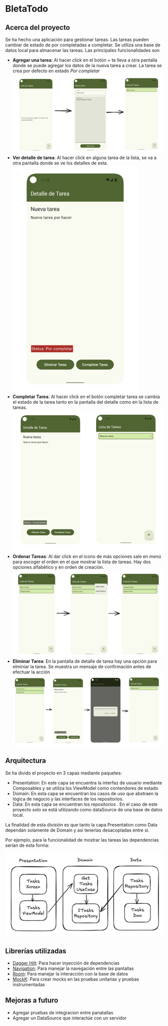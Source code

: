 # BletaTodo

## Acerca del proyecto

Se ha hecho una aplicación para gestionar tareas. Las tareas pueden cambiar de estado de por completadas a completar. Se utiliza una base de datos local para almacenar las tareas. Las principales funcionalidades son

- **Agregar una tarea**: Al hacer click en el botón + te lleva a otra pantalla donde se puede agregar los datos de la nueva tarea a crear. La tarea se crea por defecto en estado *Por completar*
![Agregar Tarea](./images/AddNewTask.png)
- **Ver detalle de tarea**: Al hacer click en alguna tarea de la lista, se va a otra pantalla donde se ve los detalles de esta.
![Detalle de Tarea](./images/TaskDetail.png)
- **Completar Tarea**: Al hacer click en el botón completar tarea se cambia el estado de la tarea tanto en la pantalla del detalle como en la lista de tareas.
![Completar Tarea](./images/CompleteTask.png)
- **Ordenar Tareas**: Al dar click en el icono de más opciones sale en menú para escoger el orden en el que mostrar la lista de tareas. Hay dos opciones alfabético y en orden de creación.
![Ordenar Tareas](./images/SortTasks.png)
- **Eliminar Tarea**: En la pantalla de detalle de tarea hay una opción para elminiar la tarea. Se muestra un mensaje de confirmación antes de efectuar la acción
![Eliminar Tarea](./images/DeleteTask.png)

## Arquitectura

Se ha divido el proyecto en 3 capas mediante paquetes:

- Presentation: En este capa se encuentra la interfaz de usuario mediante Composables y se utiliza los ViewModel como contendores de estado
- Domain: En esta capa se encuentran los casos de uso que abstraen la lógica de negocio y las interfaces de los repositorios.
- Data: En esta capa se encuentran los repositorios . En el caso de este proyecto solo se está utilizando como dataSource de una base de datos local.

La finalidad de esta división es que tanto la capa Presentation como Data dependan solamente de Domain y asi tenerlas desacopladas entre si.

Por ejemplo, para la funcionalidad de mostrar las tareas las dependencias serían de esta forma:

![Ejemplo Arcquitectura](./images/ArchitectureExample.png)

## Librerías utilizadas

- [Dagger Hilt](https://developer.android.com/training/dependency-injection/hilt-android): Para hacer inyección de dependencias
- [Navigation](https://developer.android.com/develop/ui/compose/navigation): Para manejar la navegación entre las pantallas
- [Room](https://developer.android.com/training/data-storage/room): Para manejar la interacción con la base de datos
- [MockK](https://mockk.io/): Para crear mocks en las pruebas unitarias y pruebas instrumentadas

## Mejoras a futuro

- Agregar pruebas de integracion entre panatallas
- Agregar un DataSource que interactúe con un servidor
